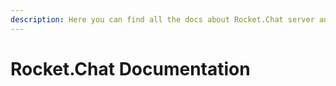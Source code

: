 ```yaml
---
description: Here you can find all the docs about Rocket.Chat server and client.
---
```


# Rocket.Chat Documentation


